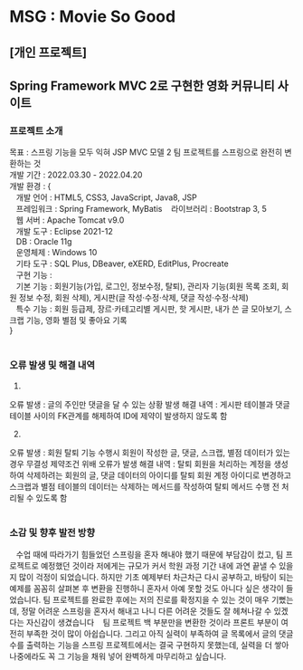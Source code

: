 # MSG : Movie So Good
## [개인 프로젝트]
## Spring Framework MVC 2로 구현한 영화 커뮤니티 사이트


### 프로젝트 소개
목표 : 스프링 기능을 모두 익혀 JSP MVC 모델 2 팀 프로젝트를 스프링으로 완전히 변환하는 것<br>
개발 기간 : 2022.03.30 - 2022.04.20<br>
개발 환경 : {<br>
&nbsp;&nbsp;&nbsp;개발 언어 : HTML5, CSS3, JavaScript, Java8, JSP<br>
&nbsp;&nbsp;&nbsp;프레임워크 : Spring Framework, MyBatis
&nbsp;&nbsp;&nbsp;라이브러리 : Bootstrap 3, 5<br>
&nbsp;&nbsp;&nbsp;웹 서버 : Apache Tomcat v9.0<br>
&nbsp;&nbsp;&nbsp;개발 도구 : Eclipse 2021-12<br>
&nbsp;&nbsp;&nbsp;DB : Oracle 11g<br>
&nbsp;&nbsp;&nbsp;운영체제 : Windows 10<br>
&nbsp;&nbsp;&nbsp;기타 도구 : SQL Plus, DBeaver, eXERD, EditPlus, Procreate<br>
&nbsp;&nbsp;&nbsp;구현 기능 : <br>
&nbsp;&nbsp;&nbsp;기본 기능 : 회원기능(가입, 로그인, 정보수정, 탈퇴), 관리자 기능(회원 목록 조회, 회원 정보 수정, 회원 삭제), 게시판(글 작성·수정·삭제, 댓글 작성·수정·삭제)<br>
&nbsp;&nbsp;&nbsp;특수 기능 : 회원 등급제, 장르·카테고리별 게시판, 핫 게시판, 내가 쓴 글 모아보기, 스크랩 기능, 영화 별점 및 좋아요 기록<br>
}
<br>
<br>
### 오류 발생 및 해결 내역
1)
오류 발생 : 글의 주인만 댓글을 달 수 있는 상황 발생 
해결 내역 : 게시판 테이블과 댓글 테이블 사이의 FK관계를 해제하여 ID에 제약이 발생하지 않도록 함

2)
오류 발생 : 회원 탈퇴 기능 수행시 회원이 작성한 글, 댓글, 스크랩, 별점 데이터가 있는 경우 무결성 제약조건 위배 오류가 발생
해결 내역 : 탈퇴 회원을 처리하는 계정을 생성하여 삭제하려는 회원의 글, 댓글 데이터의 아이디를 탈퇴 회원 계정 아이디로 변경하고 스크랩과 별점 테이블의 데이터는 삭제하는 메서드를 작성하여 탈퇴 메서드 수행 전 처리될 수 있도록 함
<br>
<br>
### 소감 및 향후 발전 방향
&nbsp;&nbsp;&nbsp;수업 때에 따라가기 힘들었던 스프링을 혼자 해내야 했기 때문에 부담감이 컸고, 팀 프로젝트로 예정했던 것이라 저에게는 규모가 커서 학원 과정 기간 내에 과연 끝낼 수 있을지 많이 걱정이 되었습니다. 하지만 기초 예제부터 차근차근 다시 공부하고, 바탕이 되는 예제를 꼼꼼히 살펴본 후 변환을 진행하니 혼자서 아예 못할 것도 아니다 싶은 생각이 들었습니다. 팀 프로젝트를 완료한 후에는 저의 진로를 확정지을 수 있는 것이 매우 기뻤는데, 정말 어려운 스프링을 혼자서 해내고 나니 다른 어려운 것들도 잘 헤쳐나갈 수 있겠다는 자신감이 생겼습니다
&nbsp;&nbsp;&nbsp;팀 프로젝트 백 부분만을 변환한 것이라 프론트 부분이 여전히 부족한 것이 많이 아쉽습니다. 그리고 아직 실력이 부족하여 글 목록에서 글의 댓글 수를 출력하는 기능을 스프링 프로젝트에서는 결국 구현하지 못했는데, 실력을 더 쌓아 나중에라도 꼭 그 기능을 채워 넣어 완벽하게 마무리하고 싶습니다.
